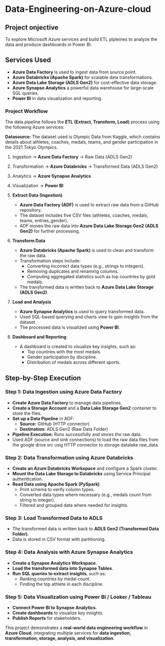 # Data-Engineering-on-Azure-cloud

## **Project onjective**
To explore Microsoft Azure services and build ETL pipleines to analyze the data and produce dashboards in Power BI.

## **Services Used**

- **Azure Data Factory** is used to ingest data from source point.
- **Azure Databricks (Apache Spark)** for scalable data transformations.
- **Azure Data Lake Storage (ADLS Gen2)** for cost-effective data storage.
- **Azure Synapse Analytics** a powerful data warehouse for large-scale SQL queries.
- **Power BI** in data visualization and reporting.



### **Project Workflow**
The data pipeline follows the **ETL (Extract, Transform, Load)** process using the following Azure services:

**Datasource:** The dataset used is Olympic Data from Kaggle, which contains details about athletes, coaches, medals, teams, and gender participation in the 2021 Tokyo Olympics.

1. Ingestion → **Azure Data Factory** → Raw Data (ADLS Gen2)
2. Transformation → **Azure Databricks** → Transformed Data (ADLS Gen2)
3. Analytics → **Azure Synapse Analytics**
4. Visualization → **Power BI**

1. **Extract Data (Ingestion)**
   - **Azure Data Factory (ADF)** is used to extract raw data from a GitHub repository.
   - The dataset includes five CSV files (athletes, coaches, medals, teams, entries_gender).
   - ADF moves the raw data into **Azure Data Lake Storage Gen2 (ADLS Gen2)** for further processing.

2. **Transform Data**
   - **Azure Databricks (Apache Spark)** is used to clean and transform the raw data.
   - Transformation steps include:
     - Converting incorrect data types (e.g., strings to integers).
     - Removing duplicates and renaming columns.
     - Computing aggregated statistics such as top countries by gold medals.
   - The transformed data is written back to **Azure Data Lake Storage (ADLS Gen2)**.

3. **Load and Analysis**
   - **Azure Synapse Analytics** is used to query transformed data.
   - Used SQL-based querying and  charts view  to gain insights from the dataset.
   - The processed data is visualized using **Power BI**.
     
4. **Dashboard and Reporting**
   - A dashboard is created to visualize key insights, such as:
     - Top countries with the most medals.
     - Gender participation by discipline.
     - Distribution of medals across different sports.


## **Step-by-Step Execution**

### **Step 1: Data Ingestion using Azure Data Factory**
- **Create Azure Data Factory** to manage data pipelines.
- **Create a Storage Account** and a **Data Lake Storage Gen2** container to store the files.
- **Set up a Data Pipeline** in ADF:
  - **Source:** GitHub (HTTP connector)
  - **Destination:** ADLS Gen2 (Raw Data Folder)
- **Pipeline Execution:** Runs successfully and stores the raw data.
- Used ADF (source and sink connections) to load the raw data files from the google drive src usig HTTP connector to storage datalake raw_data.

### **Step 2: Data Transformation using Azure Databricks**
- **Create an Azure Databricks Workspace** and configure a Spark cluster.
- **Mount the Data Lake Storage to Databricks** using Service Principal authentication.
- **Read Data using Apache Spark (PySpark)**
  - Print schema to verify column types.
  - Converted data types where necessary (e.g., medals count from string to integer).
  - Filtered and grouped data where needed for insights.

### **Step 3: Load Transformed Data to ADLS**
- The transformed data is written back to **ADLS Gen2 (Transformed Data Folder)**.
- Data is stored in CSV format with partitioning.

### **Step 4: Data Analysis with Azure Synapse Analytics**
- **Create a Synapse Analytics Workspace**.
- **Load the transformed data into Synapse Tables**.
- **Run SQL queries to extract insights**, such as:
  - Ranking countries by medal count.
  - Finding the top athlete in each discipline.

### **Step 5: Data Visualization using Power BI / Looker / Tableau**
- **Connect Power BI to Synapse Analytics**.
- **Create dashboards** to visualize key insights.
- **Publish Reports** for stakeholders.


This project demonstrates a **real-world data engineering workflow** in **Azure Cloud**, integrating multiple services for **data ingestion, transformation, storage, analysis, and visualization**.
